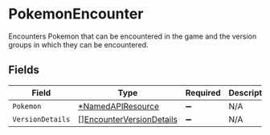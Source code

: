 # PokemonEncounter

Encounters Pokemon that can be encountered in the game and the version groups in which they can be encountered.


## Fields

| Field                                                                       | Type                                                                        | Required                                                                    | Description                                                                 |
| --------------------------------------------------------------------------- | --------------------------------------------------------------------------- | --------------------------------------------------------------------------- | --------------------------------------------------------------------------- |
| `Pokemon`                                                                   | [*NamedAPIResource](../../models/shared/namedapiresource.md)                | :heavy_minus_sign:                                                          | N/A                                                                         |
| `VersionDetails`                                                            | [][EncounterVersionDetails](../../models/shared/encounterversiondetails.md) | :heavy_minus_sign:                                                          | N/A                                                                         |